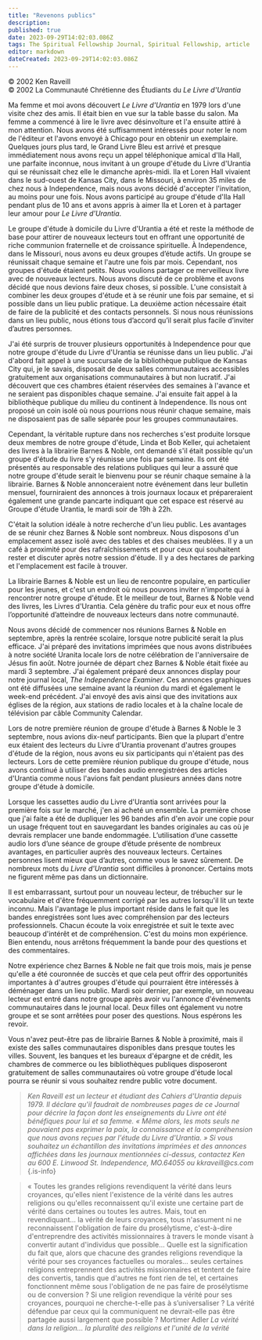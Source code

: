 ```yaml
---
title: "Revenons publics"
description: 
published: true
date: 2023-09-29T14:02:03.086Z
tags: The Spiritual Fellowship Journal, Spiritual Fellowship, article
editor: markdown
dateCreated: 2023-09-29T14:02:03.086Z
---
```


<p class="v-card v-sheet theme--light gray lighten-3 px-2">© 2002 Ken Raveill<br>© 2002 La Communauté Chrétienne des Étudiants du <i>Le Livre d'Urantia</i></p>


Ma femme et moi avons découvert _Le Livre d'Urantia_ en 1979 lors d'une visite chez des amis. Il était bien en vue sur la table basse du salon. Ma femme a commencé à lire le livre avec désinvolture et l'a ensuite attiré à mon attention. Nous avons été suffisamment intéressés pour noter le nom de l'éditeur et l'avons envoyé à Chicago pour en obtenir un exemplaire. Quelques jours plus tard, le Grand Livre Bleu est arrivé et presque immédiatement nous avons reçu un appel téléphonique amical d'Ila Hall, une parfaite inconnue, nous invitant à un groupe d'étude du Livre d'Urantia qui se réunissait chez elle le dimanche après-midi. Ila et Loren Hall vivaient dans le sud-ouest de Kansas City, dans le Missouri, à environ 35 miles de chez nous à Independence, mais nous avons décidé d'accepter l'invitation, au moins pour une fois. Nous avons participé au groupe d'étude d'Ila Hall pendant plus de 10 ans et avons appris à aimer Ila et Loren et à partager leur amour pour _Le Livre d'Urantia_.

Le groupe d'étude à domicile du Livre d'Urantia a été et reste la méthode de base pour attirer de nouveaux lecteurs tout en offrant une opportunité de riche communion fraternelle et de croissance spirituelle. À Independence, dans le Missouri, nous avons eu deux groupes d’étude actifs. Un groupe se réunissait chaque semaine et l'autre une fois par mois. Cependant, nos groupes d'étude étaient petits. Nous voulions partager ce merveilleux livre avec de nouveaux lecteurs. Nous avons discuté de ce problème et avons décidé que nous devions faire deux choses, si possible. L'une consistait à combiner les deux groupes d'étude et à se réunir une fois par semaine, et si possible dans un lieu public pratique. La deuxième action nécessaire était de faire de la publicité et des contacts personnels. Si nous nous réunissions dans un lieu public, nous étions tous d’accord qu’il serait plus facile d’inviter d’autres personnes.

J'ai été surpris de trouver plusieurs opportunités à Independence pour que notre groupe d'étude du Livre d'Urantia se réunisse dans un lieu public. J'ai d'abord fait appel à une succursale de la bibliothèque publique de Kansas City qui, je le savais, disposait de deux salles communautaires accessibles gratuitement aux organisations communautaires à but non lucratif. J'ai découvert que ces chambres étaient réservées des semaines à l'avance et ne seraient pas disponibles chaque semaine. J'ai ensuite fait appel à la bibliothèque publique du milieu du continent à Independence. Ils nous ont proposé un coin isolé où nous pourrions nous réunir chaque semaine, mais ne disposaient pas de salle séparée pour les groupes communautaires.

Cependant, la véritable rupture dans nos recherches s'est produite lorsque deux membres de notre groupe d'étude, Linda et Bob Keller, qui achetaient des livres à la librairie Barnes & Noble, ont demandé s'il était possible qu'un groupe d'étude du livre s'y réunisse une fois par semaine. Ils ont été présentés au responsable des relations publiques qui leur a assuré que notre groupe d'étude serait le bienvenu pour se réunir chaque semaine à la librairie. Barnes & Noble annonceraient notre événement dans leur bulletin mensuel, fourniraient des annonces à trois journaux locaux et prépareraient également une grande pancarte indiquant que cet espace est réservé au Groupe d'étude Urantia, le mardi soir de 19h à 22h.

C'était la solution idéale à notre recherche d'un lieu public. Les avantages de se réunir chez Barnes & Noble sont nombreux. Nous disposons d'un emplacement assez isolé avec des tables et des chaises meublées. Il y a un café à proximité pour des rafraîchissements et pour ceux qui souhaitent rester et discuter après notre session d'étude. Il y a des hectares de parking et l'emplacement est facile à trouver.

La librairie Barnes & Noble est un lieu de rencontre populaire, en particulier pour les jeunes, et c'est un endroit où nous pouvons inviter n'importe qui à rencontrer notre groupe d'étude. Et le meilleur de tout, Barnes & Noble vend des livres, les Livres d'Urantia. Cela génère du trafic pour eux et nous offre l’opportunité d’atteindre de nouveaux lecteurs dans notre communauté.

Nous avons décidé de commencer nos réunions Barnes & Noble en septembre, après la rentrée scolaire, lorsque notre publicité serait la plus efficace. J'ai préparé des invitations imprimées que nous avons distribuées à notre société Uranita locale lors de notre célébration de l'anniversaire de Jésus fin août. Notre journée de départ chez Barnes & Noble était fixée au mardi 3 septembre. J'ai également préparé deux annonces display pour notre journal local, _The Independence Examiner_. Ces annonces graphiques ont été diffusées une semaine avant la réunion du mardi et également le week-end précédent. J'ai envoyé des avis ainsi que des invitations aux églises de la région, aux stations de radio locales et à la chaîne locale de télévision par câble Community Calendar.

Lors de notre première réunion de groupe d'étude à Barnes & Noble le 3 septembre, nous avions dix-neuf participants. Bien que la plupart d'entre eux étaient des lecteurs du Livre d'Urantia provenant d'autres groupes d'étude de la région, nous avons eu six participants qui n'étaient pas des lecteurs. Lors de cette première réunion publique du groupe d'étude, nous avons continué à utiliser des bandes audio enregistrées des articles d'Urantia comme nous l'avions fait pendant plusieurs années dans notre groupe d'étude à domicile.

Lorsque les cassettes audio du Livre d'Urantia sont arrivées pour la première fois sur le marché, j'en ai acheté un ensemble. La première chose que j'ai faite a été de dupliquer les 96 bandes afin d'en avoir une copie pour un usage fréquent tout en sauvegardant les bandes originales au cas où je devrais remplacer une bande endommagée. L’utilisation d’une cassette audio lors d’une séance de groupe d’étude présente de nombreux avantages, en particulier auprès des nouveaux lecteurs. Certaines personnes lisent mieux que d’autres, comme vous le savez sûrement. De nombreux mots du _Livre d'Urantia_ sont difficiles à prononcer. Certains mots ne figurent même pas dans un dictionnaire.

Il est embarrassant, surtout pour un nouveau lecteur, de trébucher sur le vocabulaire et d'être fréquemment corrigé par les autres lorsqu'il lit un texte inconnu. Mais l'avantage le plus important réside dans le fait que les bandes enregistrées sont lues avec compréhension par des lecteurs professionnels. Chacun écoute la voix enregistrée et suit le texte avec beaucoup d'intérêt et de compréhension. C'est du moins mon expérience. Bien entendu, nous arrêtons fréquemment la bande pour des questions et des commentaires.

Notre expérience chez Barnes & Noble ne fait que trois mois, mais je pense qu'elle a été couronnée de succès et que cela peut offrir des opportunités importantes à d'autres groupes d'étude qui pourraient être intéressés à déménager dans un lieu public. Mardi soir dernier, par exemple, un nouveau lecteur est entré dans notre groupe après avoir vu l'annonce d'événements communautaires dans le journal local. Deux filles ont également vu notre groupe et se sont arrêtées pour poser des questions. Nous espérons les revoir.

Vous n'avez peut-être pas de librairie Barnes & Noble à proximité, mais il existe des salles communautaires disponibles dans presque toutes les villes. Souvent, les banques et les bureaux d'épargne et de crédit, les chambres de commerce ou les bibliothèques publiques disposeront gratuitement de salles communautaires où votre groupe d'étude local pourra se réunir si vous souhaitez rendre public votre document.

> _Ken Raveill est un lecteur et étudiant des Cahiers d'Urantia depuis 1979. Il déclare qu'il faudrait de nombreuses pages de ce Journal pour décrire la façon dont les enseignements du Livre ont été bénéfiques pour lui et sa femme. « Même alors, les mots seuls ne pouvaient pas exprimer la paix, la connaissance et la compréhension que nous avons reçues par l'étude du _Livre d'Urantia_. » Si vous souhaitez un échantillon des invitations imprimées et des annonces affichées dans les journaux mentionnées ci-dessus, contactez Ken au 600 E. Linwood St. Independence, MO.64055 ou kkraveill@cs.com_
{.is-info}

> « Toutes les grandes religions revendiquent la vérité dans leurs croyances, qu'elles nient l'existence de la vérité dans les autres religions ou qu'elles reconnaissent qu'il existe une certaine part de vérité dans certaines ou toutes les autres. Mais, tout en revendiquant... la vérité de leurs croyances, tous n'assument ni ne reconnaissent l'obligation de faire du prosélytisme, c'est-à-dire d'entreprendre des activités missionnaires à travers le monde visant à convertir autant d'individus que possible... Quelle est la signification du fait que, alors que chacune des grandes religions revendique la vérité pour ses croyances factuelles ou morales... seules certaines religions entreprennent des activités missionnaires et tentent de faire des convertis, tandis que d'autres ne font rien de tel, et certaines fonctionnent même sous l'obligation de ne pas faire de prosélytisme ou de conversion ? Si une religion revendique la vérité pour ses croyances, pourquoi ne cherche-t-elle pas à s’universaliser ? La vérité défendue par ceux qui la communiquent ne devrait-elle pas être partagée aussi largement que possible ? Mortimer Adler
> _La vérité dans la religion... la pluralité des religions et l'unité de la vérité_

